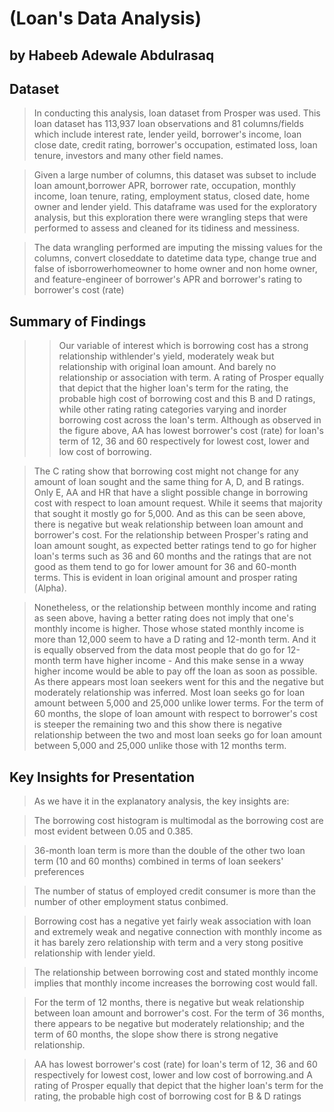 # (Loan's Data Analysis)

## by Habeeb Adewale Abdulrasaq


## Dataset

> In conducting this analysis, loan dataset from Prosper was used. This loan dataset has 113,937 loan observations and 81 columns/fields which include interest rate, lender yeild, borrower's income, loan close date, credit rating, borrower's occupation, estimated loss, loan tenure, investors and many other field names.

> Given a large number of columns, this dataset was subset to include loan amount,borrower APR, borrower rate, occupation, monthly income, loan tenure, rating, employment status, closed date, home owner and lender yield. This dataframe was used for the exploratory analysis, but this exploration there were wrangling steps that were performed to assess and cleaned for its tidiness and messiness.

> The data wrangling performed are imputing the missing values for the columns, convert closeddate to datetime data type, change true and false of isborrowerhomeowner to home owner and non home owner, and feature-engineer of borrower's APR and borrower's rating to borrower's cost (rate)


## Summary of Findings

> > Our variable of interest which is borrowing cost has a strong relationship withlender's yield, moderately weak but relationship with original loan amount. And barely no relationship or association with term. A rating of Prosper equally that depict that the higher loan's term for the rating, the probable high cost of borrowing cost and this B and D ratings, while other rating rating categories varying and inorder borrowing cost across the loan's term. Although as observed in the figure above, AA has lowest borrower's cost (rate) for loan's term of 12, 36 and 60 respectively for lowest cost, lower and low cost of borrowing.

> The C rating show that borrowing cost might not change for any amount of loan sought and the same thing for A, D, and B ratings. Only E, AA and HR that have a slight possible change in borrowing cost with respect to loan amount request. While it seems that majority that sought it mostly go for 5,000. And as this can be seen above, there is negative but weak relationship between loan amount and borrower's cost. For the relationship between Prosper's rating and loan amount sought, as expected better ratings tend to go for higher loan's terms such as 36 and 60 months and the ratings that are not good as them tend to go for lower amount for 36 and 60-month terms. This is evident in loan original amount and prosper rating (Alpha).

> Nonetheless, or the relationship between monthly income and rating as seen above, having a better rating does not imply that one's monthly income is higher. Those whose stated monthly income is more than 12,000 seem to have a D rating and 12-month term. And it is equally observed from the data most people that do go for 12-month term have higher income - And this make sense in a wway higher income would be able to pay off the loan as soon as possible. As there appears most loan seekers went for this and the negative but moderately relationship was inferred. Most loan seeks go for loan amount between 5,000 and 25,000 unlike lower terms. For the term of 60 months, the slope of loan amount with respect to borrower's cost is steeper the remaining two and this show there is negative relationship between the two and most loan seeks go for loan amount between 5,000 and 25,000 unlike those with 12 months term.


## Key Insights for Presentation

> As we have it in the explanatory analysis, the key insights are:

> The borrowing cost histogram is multimodal as the borrowing cost are most evident between 0.05 and 0.385.

> 36-month loan term is more than the double of the other two loan term (10 and 60 months) combined in terms of loan seekers' preferences

> The number of status of employed credit consumer is more than the number of other employment status conbimed.

> Borrowing cost has a negative yet fairly weak association with loan and extremely weak and negative connection with monthly income as it has barely zero relationship with term and a very stong positive relationship with lender yield.

> The relationship between borrowing cost and stated monthly income implies that monthly income increases the borrowing cost would fall.

> For the term of 12 months, there is negative but weak relationship between loan amount and borrower's cost. For the term of 36 months, there appears to be negative but moderately relationship; and the term of 60 months, the slope show there is strong negative relationship.

> AA has lowest borrower's cost (rate) for loan's term of 12, 36 and 60 respectively for lowest cost, lower and low cost of borrowing.and A rating of Prosper equally that depict that the higher loan's term for the rating, the probable high cost of borrowing cost for B & D ratings